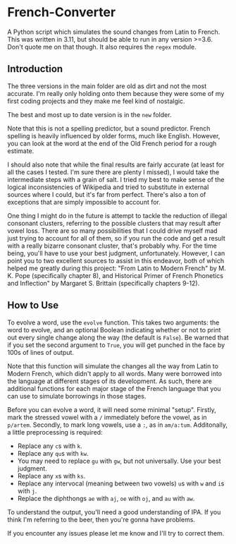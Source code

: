# French-Converter
A Python script which simulates the sound changes from Latin to French. This was written in 3.11, but should be able to run in any version >=3.6. Don't quote me on that though. It also requires the `regex` module.

## Introduction
The three versions in the main folder are old as dirt and not the most accurate. I'm really only holding onto them because they were some of my first coding projects and they make me feel kind of nostalgic.

The best and most up to date version is in the `new` folder.

Note that this is not a spelling predictor, but a sound predictor. French spelling is heavily influenced by older forms, much like English. However, you can look at the word at the end of the Old French period for a rough estimate.

I should also note that while the final results are fairly accurate (at least for all the cases I tested. I'm sure there are plenty I missed), I would take the intermediate steps with a grain of salt. I tried my best to make sense of the logical inconsistencies of Wikipedia and tried to substitute in external sources where I could, but it's far from perfect. There's also a ton of exceptions that are simply impossible to account for.

One thing I might do in the future is attempt to tackle the reduction of illegal consonant clusters, referring to the possible clusters that may result after vowel loss. There are so many possibilities that I could drive myself mad just trying to account for all of them, so if you run the code and get a result with a really bizarre consonant cluster, that's probably why. For the time being, you'll have to use your best judgment, unfortunately. However, I can point you to two excellent sources to assist in this endeavor, both of which helped me greatly during this project: "From Latin to Modern French" by M. K. Pope (specifically chapter 8), and Historical Primer of French Phonetics and Inflection" by Margaret S. Brittain (specifically chapters 9-12).

## How to Use
To evolve a word, use the `evolve` function. This takes two arguments: the word to evolve, and an optional Boolean indicating whether or not to print out every single change along the way (the default is `False`). Be warned that if you set the second argument to `True`, you will get punched in the face by 100s of lines of output.

Note that this function will simulate the changes all the way from Latin to Modern French, which didn't apply to all words. Many were borrowed into the language at different stages of its development. As such, there are additional functions for each major stage of the French language that you can use to simulate borrowings in those stages.

Before you can evolve a word, it will need some minimal "setup". Firstly, mark the stressed vowel with a `/` immediately before the vowel, as in `p/artem`. Secondly, to mark long vowels, use a `:`, as in `am/a:tum`. Additonally, a little preprocessing is required:
* Replace any `c`s with `k`.
* Replace any `qu`s with `kw`.
* You may need to replace `gu` with `gw`, but not universally. Use your best judgment.
* Replace any `x`s with `ks`.
* Replace any intervocal (meaning between two vowels) `u`s with `w` and `i`s with `j`.
* Replace the diphthongs `ae` with `aj`, `oe` with `oj`, and `au` with `aw`.

To understand the output, you'll need a good understanding of IPA. If you think I'm referring to the beer, then you're gonna have problems.

If you encounter any issues please let me know and I'll try to correct them.

